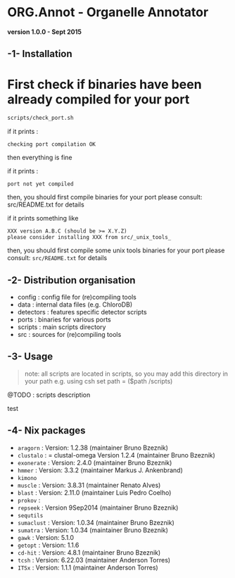 # ORG.Annot - Organelle Annotator

**version 1.0.0 - Sept 2015**

## -1- Installation

# First check if binaries have been already compiled for your port

```bash
scripts/check_port.sh
```

if it prints :

```
checking port compilation OK
```

then everything is fine

if it prints :

```
port not yet compiled
```

then, you should first compile binaries for your port
please consult: src/README.txt for details

if it prints something like

```
XXX version A.B.C (should be >= X.Y.Z)
please consider installing XXX from src/_unix_tools_
```

then, you should first compile some unix tools binaries for your port
please consult: `src/README.txt` for details

## -2- Distribution organisation


- config    :  config file for (re)compiling tools
- data      :  internal data files (e.g. ChloroDB)
- detectors :  features specific detector scripts
- ports     :  binaries for various ports
- scripts   :  main scripts directory
- src       :  sources for (re)compiling tools

## -3- Usage


> note: all scripts are located in scripts, so you may add
>       this directory in your path
>       e.g. using csh 
>       set path = ($path <ROOTDIR>/scripts)

@TODO : scripts description

test

## -4- Nix packages

- `aragorn` : Version: 1.2.38 (maintainer Bruno Bzeznik)
- `clustalo` : = clustal-omega Version 1.2.4 (maintainer Bruno Bzeznik)
- `exonerate` : Version: 2.4.0 (maintainer Bruno Bzeznik)
- `hmmer` : Version: 3.3.2 (maintainer Markus J. Ankenbrand)
- `kimono`
- `muscle` : Version: 3.8.31 (maintainer Renato Alves)
- `blast` : Version: 2.11.0 (maintainer Luis Pedro Coelho)
- `prokov` :
- `repseek` : Version 9Sep2014 (maintainer Bruno Bzeznik)
- `sequtils`
- `sumaclust` : Version: 1.0.34 (maintainer Bruno Bzeznik)
- `sumatra` : Version: 1.0.34 (maintainer Bruno Bzeznik)
- `gawk` : Version: 5.1.0
- `getopt` : Version: 1.1.6
- `cd-hit` : Version: 4.8.1 (maintainer Bruno Bzeznik)
- `tcsh` : Version: 6.22.03 (maintainer Anderson Torres)
- `ITSx` : Version: 1.1.1 (maintainer Anderson Torres)

